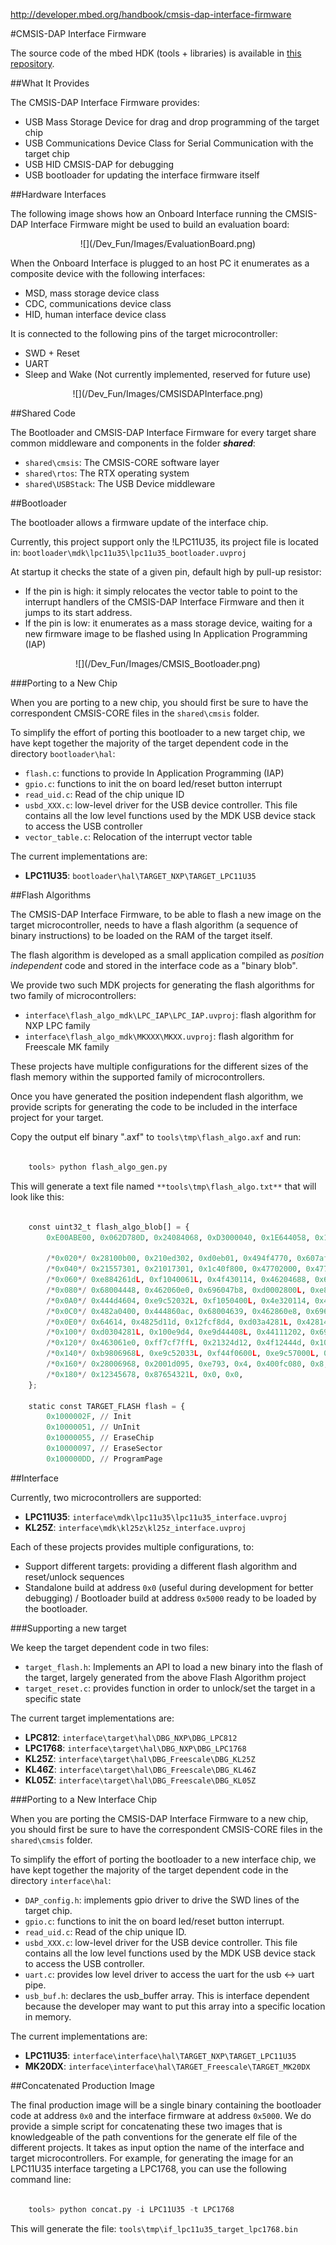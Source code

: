 http://developer.mbed.org/handbook/cmsis-dap-interface-firmware

#CMSIS-DAP Interface Firmware

The source code of the mbed HDK (tools + libraries) is available in [this repository](https://github.com/mbedmicro/CMSIS-DAP).

##What It Provides

The CMSIS-DAP Interface Firmware provides:
   
* USB Mass Storage Device for drag and drop programming of the target chip
* USB Communications Device Class for Serial Communication with the target chip
* USB HID CMSIS-DAP for debugging
* USB bootloader for updating the interface firmware itself

##Hardware Interfaces

The following image shows how an Onboard Interface running the CMSIS-DAP Interface Firmware might be used to build an evaluation board:

<span style="text-align:center; display:block;">
![](/Dev_Fun/Images/EvaluationBoard.png)
</span>

When the Onboard Interface is plugged to an host PC it enumerates as a composite device with the following interfaces:

* MSD, mass storage device class
* CDC, communications device class
* HID, human interface device class

It is connected to the following pins of the target microcontroller:

* SWD + Reset
* UART
* Sleep and Wake (Not currently implemented, reserved for future use)

<span style="text-align:center; display:block;">
![](/Dev_Fun/Images/CMSISDAPInterface.png)
</span>

##Shared Code

The Bootloader and CMSIS-DAP Interface Firmware for every target share common middleware and components in the folder ***shared***:
   
* ``shared\cmsis``: The CMSIS-CORE software layer
* ``shared\rtos``: The RTX operating system
* ``shared\USBStack``: The USB Device middleware

 ##Bootloader

The bootloader allows a firmware update of the interface chip.

Currently, this project support only the !LPC11U35, its project file is located in: ``bootloader\mdk\lpc11u35\lpc11u35_bootloader.uvproj``

At startup it checks the state of a given pin, default high by pull-up resistor:

* If the pin is high: it simply relocates the vector table to point to the interrupt handlers of the CMSIS-DAP Interface Firmware and then it jumps to its start address.
* If the pin is low: it enumerates as a mass storage device, waiting for a new firmware image to be flashed using In Application Programming (IAP)

<span style="text-align:center; display:block;">
![](/Dev_Fun/Images/CMSIS_Bootloader.png)
</span>

###Porting to a New Chip

When you are porting to a new chip, you should first be sure to have the correspondent CMSIS-CORE files in the ``shared\cmsis`` folder.

To simplify the effort of porting this bootloader to a new target chip, we have kept together the majority of the target dependent code in the directory ``bootloader\hal``:

* ``flash.c``: functions to provide In Application Programming (IAP)
* ``gpio.c``: functions to init the on board led/reset button interrupt
* ``read_uid.c``: Read of the chip unique ID
* ``usbd_XXX.c``: low-level driver for the USB device controller.  This file contains all the low level functions used by the MDK USB device stack to access the USB controller
* ``vector_table.c``: Relocation of the interrupt vector table

The current implementations are:
   
* **LPC11U35**: ``bootloader\hal\TARGET_NXP\TARGET_LPC11U35``

##Flash Algorithms

The CMSIS-DAP Interface Firmware, to be able to flash a new image on the target microcontroller, needs to have a flash algorithm (a sequence of binary instructions) to be loaded on the RAM of the target itself.

The flash algorithm is developed as a small application compiled as *position independent* code and stored in the interface code as a "binary blob".

We provide two such MDK projects for generating the flash algorithms for two family of microcontrollers:
   
* ``interface\flash_algo_mdk\LPC_IAP\LPC_IAP.uvproj``: flash algorithm for NXP LPC family
* ``interface\flash_algo_mdk\MKXXX\MKXX.uvproj``: flash algorithm for Freescale MK family

These projects have multiple configurations for the different sizes of the flash memory within the supported family of microcontrollers.

Once you have generated the position independent flash algorithm, we provide scripts for generating the code to be included in the interface project for your target.

Copy the output elf binary ".axf" to ``tools\tmp\flash_algo.axf`` and run:

```python

	tools> python flash_algo_gen.py
```

This will generate a text file named ``**tools\tmp\flash_algo.txt**`` that will look like this:

```python

	const uint32_t flash_algo_blob[] = {
		0xE00ABE00, 0x062D780D, 0x24084068, 0xD3000040, 0x1E644058, 0x1C49D1FA, 0x2A001E52, 0x4770D1F2,

		/*0x020*/ 0x28100b00, 0x210ed302, 0xd0eb01, 0x494f4770, 0x607af44f, 0x60084449, 0x2100484d, 0x21aa7001,
		/*0x040*/ 0x21557301, 0x21017301, 0x1c40f800, 0x47702000, 0x47702000, 0x41f0e92d, 0x20324c46, 0x2500444c,
		/*0x060*/ 0xe884261dL, 0xf1040061L, 0x4f430114, 0x46204688, 0x696047b8, 0x2034b960, 0x61e884, 0x4641483b,
		/*0x080*/ 0x68004448, 0x462060e0, 0x696047b8, 0xd0002800L, 0xe8bd2001L, 0xe92d81f0L, 0xf7ff41f0L, 0x4d35ffc1,
		/*0x0A0*/ 0x444d4604, 0xe9c52032L, 0xf1050400L, 0x4e320114, 0x4628460f, 0x47b060ac, 0xb9686968L, 0xe9c52034L,
		/*0x0C0*/ 0x482a0400, 0x444860ac, 0x68004639, 0x462860e8, 0x696847b0, 0xd0dc2800L, 0xe7da2001L, 0x41f0e92d,
		/*0x0E0*/ 0x64614, 0x4825d11d, 0x12fcf8d4, 0xd03a4281L, 0x42814823, 0x4823d037, 0xd0344281L, 0x4030ea4f,
		/*0x100*/ 0xd0304281L, 0x100e9d4, 0xe9d44408L, 0x44111202, 0x69214408, 0x69614408, 0x69a14408, 0x42404408,
		/*0x120*/ 0x463061e0, 0xff7cf7ffL, 0x21324d12, 0x4f12444d, 0x1000e9c5, 0x114f105, 0x468860a8, 0x47b84628,
		/*0x140*/ 0xb9806968L, 0xe9c52033L, 0xf44f0600L, 0xe9c57000L, 0x48064002, 0x44484641, 0x61286800, 0x47b84628,
		/*0x160*/ 0x28006968, 0x2001d095, 0xe793, 0x4, 0x400fc080, 0x8, 0x1fff1ff1, 0x4e697370,
		/*0x180*/ 0x12345678, 0x87654321L, 0x0, 0x0,
	};
	
	static const TARGET_FLASH flash = {
		0x1000002F, // Init
		0x10000051, // UnInit
		0x10000055, // EraseChip
		0x10000097, // EraseSector
		0x100000DD, // ProgramPage
```

##Interface

Currently, two microcontrollers are supported:
   
* **LPC11U35**: ``interface\mdk\lpc11u35\lpc11u35_interface.uvproj``
* **KL25Z**: ``interface\mdk\kl25z\kl25z_interface.uvproj``

Each of these projects provides multiple configurations, to:
   
* Support different targets: providing a different flash algorithm and reset/unlock sequences
* Standalone build at address ``0x0`` (useful during development for better debugging) / Bootloader build at address ``0x5000`` ready to be loaded by the bootloader.

###Supporting a new target

We keep the target dependent code in two files:
   
* ``target_flash.h``: Implements an API to load a new binary into the flash of the target, largely generated from the above Flash Algorithm project
* ``target_reset.c``: provides function in order to unlock/set the target in a specific state

The current target implementations are:
   
* **LPC812**: ``interface\target\hal\DBG_NXP\DBG_LPC812``
* **LPC1768**: ``interface\target\hal\DBG_NXP\DBG_LPC1768``
* **KL25Z**: ``interface\target\hal\DBG_Freescale\DBG_KL25Z``
* **KL46Z**: ``interface\target\hal\DBG_Freescale\DBG_KL46Z``
* **KL05Z**: ``interface\target\hal\DBG_Freescale\DBG_KL05Z``

###Porting to a New Interface Chip

When you are porting the CMSIS-DAP Interface Firmware to a new chip, you should first be sure to have the correspondent CMSIS-CORE files in the ``shared\cmsis`` folder.

To simplify the effort of porting the bootloader to a new interface chip, we have kept together the majority of the target dependent code in the directory ``interface\hal``:
   
* ``DAP_config.h``: implements gpio driver to drive the SWD lines of the target chip.
* ``gpio.c``: functions to init the on board led/reset button interrupt.
* ``read_uid.c``: Read of the chip unique ID.
* ``usbd_XXX.c``: low-level driver for the USB device controller.  This file contains all the low level functions used by the MDK USB device stack to access the USB controller.
* ``uart.c``: provides low level driver to access the uart for the usb <-> uart pipe.
* ``usb_buf.h``: declares the usb_buffer array. This is interface dependent because the developer may want to put this array into a specific location in memory.

The current implementations are:
   
* **LPC11U35**: ``interface\interface\hal\TARGET_NXP\TARGET_LPC11U35``
* **MK20DX**: ``interface\interface\hal\TARGET_Freescale\TARGET_MK20DX``

##Concatenated Production Image

The final production image will be a single binary containing the bootloader code at address ``0x0`` and the interface firmware at address ``0x5000``. We do provide a simple script for concatenating these two images that is knowledgeable of the path conventions for the generate elf file of the different projects. It takes as input option the name of the interface and target microcontrollers. For example, for generating the image for an LPC11U35 interface targeting a LPC1768, you can use the following command line:

```python

	tools> python concat.py -i LPC11U35 -t LPC1768
```

This will generate the file: ``tools\tmp\if_lpc11u35_target_lpc1768.bin``